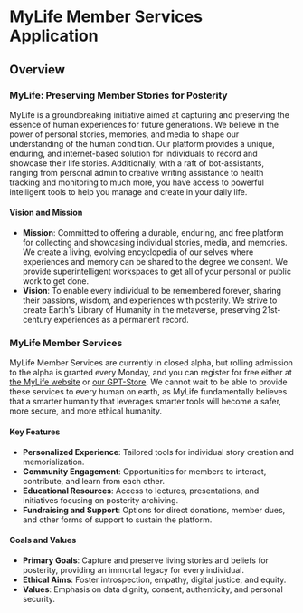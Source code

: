# MyLife Member Services Application

## Overview

### MyLife: Preserving Member Stories for Posterity

MyLife is a groundbreaking initiative aimed at capturing and preserving the essence of human experiences for future generations. We believe in the power of personal stories, memories, and media to shape our understanding of the human condition. Our platform provides a unique, enduring, and internet-based solution for individuals to record and showcase their life stories.
Additionally, with a raft of bot-assistants, ranging from personal admin to creative writing assistance to health tracking and monitoring to much more, you have access to powerful intelligent tools to help you manage and create in your daily life.

#### Vision and Mission

- **Mission**: Committed to offering a durable, enduring, and free platform for collecting and showcasing individual stories, media, and memories. We create a living, evolving encyclopedia of our selves where experiences and memory can be shared to the degree we consent. We provide superintelligent workspaces to get all of your personal or public work to get done.
- **Vision**: To enable every individual to be remembered forever, sharing their passions, wisdom, and experiences with posterity. We strive to create Earth's Library of Humanity in the metaverse, preserving 21st-century experiences as a permanent record.

### MyLife Member Services

MyLife Member Services are currently in closed alpha, but rolling admission to the alpha is granted every Monday, and you can register for free either at [the MyLife website](https://humanremembranceproject.org) or [our GPT-Store](https://chat.openai.com/g/g-rEjoOt9hN-mylife). We cannot wait to be able to provide these services to every human on earth, as MyLife fundamentally believes that a smarter humanity that leverages smarter tools will become a safer, more secure, and more ethical humanity.

#### Key Features

- **Personalized Experience**: Tailored tools for individual story creation and memorialization.
- **Community Engagement**: Opportunities for members to interact, contribute, and learn from each other.
- **Educational Resources**: Access to lectures, presentations, and initiatives focusing on posterity archiving.
- **Fundraising and Support**: Options for direct donations, member dues, and other forms of support to sustain the platform.

#### Goals and Values

- **Primary Goals**: Capture and preserve living stories and beliefs for posterity, providing an immortal legacy for every individual.
- **Ethical Aims**: Foster introspection, empathy, digital justice, and equity.
- **Values**: Emphasis on data dignity, consent, authenticity, and personal security.
